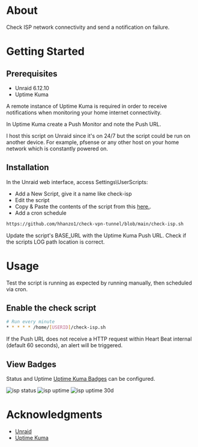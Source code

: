 # About
Check ISP network connectivity and send a notification on failure.
# Getting Started
## Prerequisites
* Unraid 6.12.10
* Uptime Kuma

A remote instance of Uptime Kuma is required in order to receive notifications when monitoring your home internet connectivity.

In Uptime Kuma create a Push Monitor and note the Push URL.

I host this script on Unraid since it's on 24/7 but the script could be run on another device.
For example, pfsense or any other host on your home network which is constantly powered on.
## Installation
In the Unraid web interface, access Settings\\UserScripts:

- Add a New Script, give it a name like check-isp
- Edit the script
- Copy & Paste the contents of the script from this [here.](https://github.com/hhanzo1/check-vpn-tunnel/blob/main/check-isp.sh).
- Add a cron schedule

```bash
https://github.com/hhanzo1/check-vpn-tunnel/blob/main/check-isp.sh
```

Update the script's BASE_URL with the Uptime Kuma Push URL.
Check if the scripts LOG path location is correct.

# Usage
Test the script is running as expected by running manually, then scheduled via cron.
## Enable the check script
```bash
# Run every minute
* * * * * /home/[USERID]/check-isp.sh
```
If the Push URL does not receive a HTTP request within Heart Beat internal (default 60 seconds), an alert will be triggered.

## View Badges
Status and Uptime [Uptime Kuma Badges](https://github.com/louislam/uptime-kuma/wiki/Badge) can be configured.

![isp status](https://uptime.netwrk8.com/api/badge/1/status)
![isp uptime](https://uptime.netwrk8.com/api/badge/1/uptime)
![isp uptime 30d](https://uptime.netwrk8.com/api/badge/1/uptime/720?label=Uptime(30d)&labelSuffix=d)

# Acknowledgments
* [Unraid](https://unraid.net/)
* [Uptime Kuma](https://github.com/louislam/uptime-kuma)
